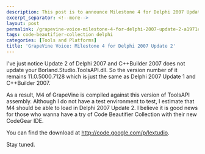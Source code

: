 ```yaml
---
description: This post is to announce Milestone 4 for Delphi 2007 Update 2.
excerpt_separator: <!--more-->
layout: post
permalink: /grapevine-voice-milestone-4-for-delphi-2007-update-2-a1971ce08d69
tags: code-beautifier-collection delphi
categories: [Tools and Platforms]
title: 'GrapeVine Voice: Milestone 4 for Delphi 2007 Update 2'
---
```

I've just notice Update 2 of Delphi 2007 and C++Builder 2007 does not update your Borland.Studio.ToolsAPI.dll. So the version number of it remains 11.0.5000.7128 which is just the same as Delphi 2007 Update 1 and C++Builder 2007.

As a result, M4 of GrapeVine is compiled against this version of ToolsAPI assembly. Although I do not have a test environment to test, I estimate that M4 should be able to load in Delphi 2007 Update 2. I believe it is good news for those who wanna have a try of Code Beautifier Collection with their new CodeGear IDE.

You can find the download at http://code.google.com/p/lextudio.

Stay tuned.
<!--more-->